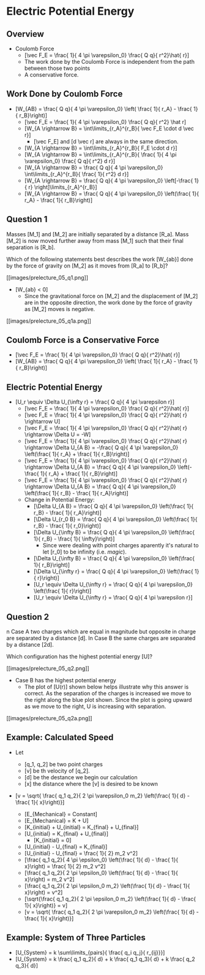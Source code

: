 # Electric Potential Energy 

## Overview
* Coulomb Force
  * \[\vec F_E = \frac{ 1}{ 4 \pi \varepsilon_0} \frac{ Q q}{ r^2}\hat{ r}\]
  * The work done by the Coulomb Force is independent from the path between those two points
  * A conservative force.

## Work Done by Coulomb Force
* \[W_{AB} = \frac{ Q q}{ 4 \pi \varepsilon_0} \left( \frac{ 1}{ r_A} - \frac{ 1}{ r_B}\right)\]
  * \[\vec F_E = \frac{ 1}{ 4 \pi \varepsilon_0} \frac{ Q q}{ r^2} \hat r\]
  * \[W_{A \rightarrow B} = \int\limits_{r_A}^{r_B}{ \vec F_E \cdot d \vec r}\]
    * \[\vec F_E\] and \[d \vec r\] are always in the same direction.
  * \[W_{A \rightarrow B} = \int\limits_{r_A}^{r_B}{ F_E \cdot d r}\]
  * \[W_{A \rightarrow B} = \int\limits_{r_A}^{r_B}{ \frac{ 1}{ 4 \pi \varepsilon_0} \frac{ Q q}{ r^2} d r}\]
  * \[W_{A \rightarrow B} = \frac{ Q q}{ 4 \pi \varepsilon_0} \int\limits_{r_A}^{r_B}{ \frac{ 1}{ r^2} d r}\]
  * \[W_{A \rightarrow B} = \frac{ Q q}{ 4 \pi \varepsilon_0} \left[-\frac{ 1}{ r} \right]\limits_{r_A}^{r_B}\]
  * \[W_{A \rightarrow B} = \frac{ Q q}{ 4 \pi \varepsilon_0} \left(\frac{ 1}{ r_A} - \frac{ 1}{ r_B}\right)\]

## Question 1
Masses \[M_1\] and \[M_2\] are initially separated by a distance \[R_a\]. 
Mass \[M_2\] is now moved further away from mass \[M_1\] such that their 
final separation is \[R_b\].

Which of the following statements best describes the work \[W_{ab}\] done 
by the force of gravity on \[M_2\] as it moves from \[R_a\] to \[R_b\]?

[[images/prelecture_05_q1.png]]

* \[W_{ab} < 0\]
  * Since the gravitational force on \[M_2\] and the displacement of 
    \[M_2\] are in the opposite direction, the work done by the force 
    of gravity as \[M_2\] moves is negative.

[[images/prelecture_05_q1a.png]]


## Coulomb Force is a Conservative Force
* \[\vec F_E = \frac{ 1}{ 4 \pi \varepsilon_0} \frac{ Q q}{ r^2}\hat{ r}\]
* \[W_{AB} = \frac{ Q q}{ 4 \pi \varepsilon_0} \left( \frac{ 1}{ r_A} - \frac{ 1}{ r_B}\right)\]

## Electric Potential Energy
* \[U_r \equiv \Delta U_{\infty r} = \frac{ Q q}{ 4 \pi \varepsilon r}\]
  * \[\vec F_E = \frac{ 1}{ 4 \pi \varepsilon_0} \frac{ Q q}{ r^2}\hat{ r}\]
  * \[\vec F_E = \frac{ 1}{ 4 \pi \varepsilon_0} \frac{ Q q}{ r^2}\hat{ r} \rightarrow U\]
  * \[\vec F_E = \frac{ 1}{ 4 \pi \varepsilon_0} \frac{ Q q}{ r^2}\hat{ r} \rightarrow \Delta U = -W\]
  * \[\vec F_E = \frac{ 1}{ 4 \pi \varepsilon_0} \frac{ Q q}{ r^2}\hat{ r} \rightarrow \Delta U_{A B} = -\frac{ Q q}{ 4 \pi \varepsilon_0} \left(\frac{ 1}{ r_A} + \frac{ 1}{ r_B}\right)\]
  * \[\vec F_E = \frac{ 1}{ 4 \pi \varepsilon_0} \frac{ Q q}{ r^2}\hat{ r} \rightarrow \Delta U_{A B} = \frac{ Q q}{ 4 \pi \varepsilon_0} \left(-\frac{ 1}{ r_A} + \frac{ 1}{ r_B}\right)\]
  * \[\vec F_E = \frac{ 1}{ 4 \pi \varepsilon_0} \frac{ Q q}{ r^2}\hat{ r} \rightarrow \Delta U_{A B} = \frac{ Q q}{ 4 \pi \varepsilon_0} \left(\frac{ 1}{ r_B} - \frac{ 1}{ r_A}\right)\]
  * Change in Potential Energy: 
      * \[\Delta U_{A B} = \frac{ Q q}{ 4 \pi \varepsilon_0} \left(\frac{ 1}{ r_B} - \frac{ 1}{ r_A}\right)\] 
      * \[\Delta U_{r_0 B} = \frac{ Q q}{ 4 \pi \varepsilon_0} \left(\frac{ 1}{ r_B} - \frac{ 1}{ r_0}\right)\] 
      * \[\Delta U_{\infty B} = \frac{ Q q}{ 4 \pi \varepsilon_0} \left(\frac{ 1}{ r_B} - \frac{ 1}{ \infty}\right)\] 
          * Since were dealing with point charges aparently it's natural to let \[r_0\] to be infinity (i.e. _magic_).
      * \[\Delta U_{\infty B} = \frac{ Q q}{ 4 \pi \varepsilon_0} \left(\frac{ 1}{ r_B}\right)\] 
      * \[\Delta U_{\infty r} = \frac{ Q q}{ 4 \pi \varepsilon_0} \left(\frac{ 1}{ r}\right)\] 
      * \[U_r \equiv \Delta U_{\infty r} = \frac{ Q q}{ 4 \pi \varepsilon_0} \left(\frac{ 1}{ r}\right)\] 
      * \[U_r \equiv \Delta U_{\infty r} = \frac{ Q q}{ 4 \pi \varepsilon r}\]

## Question 2
n Case A two charges which are equal in magnitude but opposite in charge are separated by a distance \[d\]. In Case B the same charges are separated by a distance \[2d\].

Which configuration has the highest potential energy \[U\]?

[[images/prelecture_05_q2.png]]

* Case B has the highest potential energy
  * The plot of \[U(r)\] shown below helps illustrate why this answer is correct. As the 
    separation of the charges is increased we move to the right along the blue plot shown. 
    Since the plot is going upward as we move to the right, U is increasing with separation.

[[images/prelecture_05_q2a.png]]


## Example: Calculated Speed
* Let
  * \[q_1, q_2\] be two point charges
  * \[v\] be th velocity of \[q_2\].
  * \[d\] be the destance we begin our calculation
  * \[x\] the distance where the \[v\] is desired to be known
  
* \[v = \sqrt{ \frac{ q_1 q_2}{ 2 \pi \varepsilon_0 m_2} \left(\frac{ 1}{ d} - \frac{ 1}{ x}\right)}\]
  * \[E_{Mechanical} = Constant\]
  * \[E_{Mechanical} = K + U\]
  * \[K_{initial} + U_{initial} = K_{final} + U_{final}\]
  * \[U_{initial} = K_{final} + U_{final}\]
      * \[K_{initial} = 0\]
  * \[U_{initial} - U_{final} = K_{final}\]
  * \[U_{initial} - U_{final} = \frac{ 1}{ 2} m_2 v^2\]
  * \[\frac{ q_1 q_2}{ 4 \pi \epsilon_0} \left(\frac{ 1}{ d} - \frac{ 1}{ x}\right) = \frac{ 1}{ 2} m_2 v^2\]
  * \[\frac{ q_1 q_2}{ 2 \pi \epsilon_0} \left(\frac{ 1}{ d} - \frac{ 1}{ x}\right) = m_2 v^2\]
  * \[\frac{ q_1 q_2}{ 2 \pi \epsilon_0 m_2} \left(\frac{ 1}{ d} - \frac{ 1}{ x}\right) = v^2\]
  * \[\sqrt{\frac{ q_1 q_2}{ 2 \pi \epsilon_0 m_2} \left(\frac{ 1}{ d} - \frac{ 1}{ x}\right)} = v\]
  * \[v = \sqrt{ \frac{ q_1 q_2}{ 2 \pi \varepsilon_0 m_2} \left(\frac{ 1}{ d} - \frac{ 1}{ x}\right)}\]

## Example: System of Three Particles
* \[U_{System} = k \sum\limits_{pairs}{ \frac{ q_i q_j}{ r_{ij}}}\]
* \[U_{System} = k \frac{ q_1 q_2}{ d} + k \frac{ q_1 q_3}{ d} + k \frac{ q_2 q_3}{ d}\]